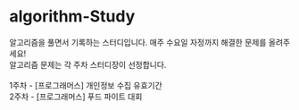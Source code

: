 # algorithm-Study

알고리즘을 풀면서 기록하는 스터디입니다.
매주 수요일 자정까지 해결한 문제를 올려주세요!
<br>
알고리즘 문제는 각 주차 스터디장이 선정합니다.
<br>
<br>
1주차 - [프로그래머스]  개인정보 수집 유효기간
<br>
2주차 - [프로그래머스]  푸드 파이트 대회